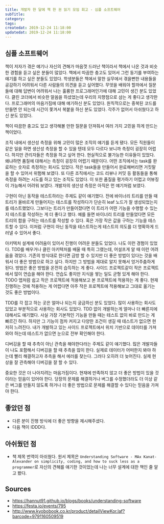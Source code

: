 ```yaml
---
title: 개발자 한 달에 책 한 권 읽기 모임 회고 - 심플 소프트웨어
subTitle:
category:
tags:
createdat: 2019-12-24 11:18:00
updatedat: 2019-12-24 11:18:00
---
```


## 심플 소프트웨어

책이 저자가 겪은 얘기나 자신의 견해가 마음껏 드러난 책이라서 책에서 나온 것과 비슷한 경험을 듣고 싶은 분들이 많았다. 책에서 따끔한 충고도 있어서 그런 동기를 부여하는 얘기를 하고 싶은 분들도 있었다. 학생분들은 책에서 말한 실무에서 겪을뻔한 내용들을 공감하기 어려워서 다른 사람들의 의견을 듣고 싶어했다. 무엇을 배워야 할까에서 질문들에 대해 답변이 어려워서 나는 훌륭한 프로그래머인가에 대해 고민이 생긴 분도 있었다. 클린 코더에서 비슷한 말씀을 하셨었는데 우리의 지향점으로 삼는 게 좋다고 생각한다. 프로그래머의 마음가짐에 대해 얘기하신 분도 있었다. 원칙적으로는 중복된 코드를 만들면 안 되는데 시간이 쫓겨서 복붙을 하신 분도 있었다. 각주가 없어서 아쉬웠다고 하신 분도 있었다.  

책이 따끔한 충고도 있고 생각해볼 만한 질문을 던져줘서 여러 가지 고민을 하게 만드는 책이었다.  

조직 내에서 생산성 측정을 위해 고민이 많은 조직의 얘기를 듣게 됐다. 모든 직원들이 같은 일을 하면 생산성 측정을 할 수 있을 텐데 모두 다르다 보니까 측정이 굉장히 어렵다. 하지만 관리자들은 측정을 하고 싶어 한다. 현실적으로 불가능한 이유들이 있었다. 왜냐하면 품질에 대해서는 측정이 굉장히 어렵기 때문이다. 어떤 조직에서는 task를 완료하는 숫자로 측정하는 회사도 있었다. 작은 task들을 만들어서 완료해버리면 거짓말을 할 수 있어서 위험해 보였다. 또 다른 조직에서는 코드 리뷰나 커밋 등 활동들을 통해 측정을 하려는 시도를 하고 있는 조직도 있었다. 이 또한 품질을 평가하기 어렵고 어뷰징이 가능해서 어려워 보였다. 개발자의 생산성 측정은 아직은 먼 얘기처럼 보였다.  

구현이 아닌 동작을 테스트하라는 주제도 같이 얘기했다. 전에 바이너리 트리를 만들 때 트리가 올바르게 만들어지는 테스트를 작성하다가 단순히 leaf 노드가 잘 생성되었는지를 테스트했었다. 그보다는 트리가 만들어졌다면 이 트리가 어떤 기능을 수행할 수 있는지 테스트를 작성하는 게 더 좋다고 했다. 예를 들면 바이너리 트리를 만들었다면 모든 트리의 합을 구하는 테스트를 작성할 수 있다. 혹은 가장 작은 값을 구하는 기능을 테스트할 수 있다. 이처럼 구현이 아닌 동작을 테스트하는게 테스트의 의도를 더 명확하게 드러낼 수 있어서 좋다.  

아키텍처 설계에 어려움이 있어서 진행이 어려운 분들도 있었다. 나도 이런 경험이 있었다. TDD를 배우거나 클린 아키텍처를 배울 때 특히 그랬는데, 어설프게 알 때 이런 어려움을 겪었다. 기존의 방식대로 한다면 금방 할 수 있지만 더 좋은 방법이 있다는 것을 배워서 더 좋은 방법으로 하고 싶다. 하지만 그 방법을 제대로 알지 못해서 엉거주춤하게 된다. 방법은 좋은 방법을 온전히 습득하는 게 좋다. 사이드 프로젝트같이 작은 프로젝트에서 많이 연습을 해야 한다. 연습도 좋지만 지식을 쌓는 일도 균형 있게 해야 한다. TODO 앱처럼 쉽고 작은 프로젝트에 적용해보고 본 프로젝트에 적용하는 게 좋다. 현재 진행하는 것에 적용하는 게 어렵다면 아주 작은 프로젝트에 적용해보고 그대로 옮기는 것도 좋은 방법이다.  

TDD를 각 잡고 하는 곳은 얼마나 되는지 궁금하신 분도 있었다. 많이 사용하는 회사도 있었고 부분적으로 사용하는 회사도 있었다. TDD 없이 개발하는게 얼마나 더 빠른지에 대해서도 얘기했다. 사실 가장 기본적인 기능을 만들 때는 테스트 없이 바로 만드는 게 빠르긴 하다. 하지만 그 기능이 점차 커지고 다양한 조건이 생길 때 테스트가 없으면 현저히 느려진다. 내가 개발하고 있는 사이드 프로젝트에서 위치 기반으로 데이터를 가져와야 하는데 테스트가 없으면 눈으로 전부 확인해야 한다.  

디버깅을 할 때 추측이 아닌 관측을 해야한다라는 주제도 같이 얘기했다. 많은 개발자들이 나도 포함해서 디버깅을 할 때 추측을 많이 한다. 실제로 데이터가 어떠한지 봐야 하는데 빨리 해결하고자 추측을 해서 에러를 찾는다. 그러다 오히려 더 늦어진다. 실제 현상을 잘 관측해야 디버깅을 잘 할 수 있다.  

중요한 것은 더 나아지려는 마음가짐이다. 현재에 만족하지 않고 더 좋은 방법이 있을 것이라는 믿음이 있어야 한다. 당장의 문제를 해결하거나 버그를 수정했더라도 더 이상 같은 버그를 만들지 않도록 하거나 더 좋은 방법으로 문제를 해결할 수 있다는 믿음을 가져야 한다.  

## 좋았던 점

* 다른 분이 진행 방식에 더 좋은 방향을 제시해주셨다.
* 다음 책이 IDDD다.

## 아쉬웠던 점

* 책 제목 번역이 아쉬웠다. 원서 제목은 `Understanding Software - MAx Kanat-Alexander on simplicity, coding, and how to suck less as a programmer`로 자신의 견해를 얘기한 것이었는데 나는 너무 설계에 대한 책인 줄 알고 봤다.

## Sources

* <https://hannut91.github.io/blogs/books/understanding-software>
* <https://festa.io/events/795>
* <http://www.kyobobook.co.kr/product/detailViewKor.laf?barcode=9791160509519>